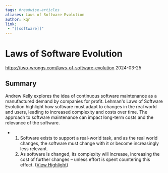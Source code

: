 ```yaml
---
tags: #readwise-articles
aliases: Laws of Software Evolution
author: kqr
link:
 - "[[software]]"
---
```

# Laws of Software Evolution

https://two-wrongs.com/laws-of-software-evolution
2024-03-25
## Summary
Andrew Kelly explores the idea of continuous software maintenance as a manufactured demand by companies for profit. Lehman's Laws of Software Evolution highlight how software must adapt to changes in the real world and users, leading to increased complexity and costs over time. The approach to software maintenance can impact long-term costs and the relevance of the software.

- 1. Software exists to support a real-world task, and as the real world changes, the software must change with it or become increasingly less relevant.
  2. As software is changed, its complexity will increase, increasing the cost of further changes – unless effort is spent countering this effect. ([View Highlight](https://read.readwise.io/read/01hwh52bgxfzk95za44p7w10pr))
